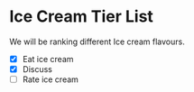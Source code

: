 # Ice Cream Tier List

We will be ranking different Ice cream flavours.

- [x] Eat ice cream
- [x] Discuss 
- [ ] Rate ice cream
